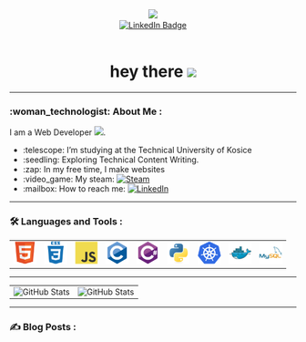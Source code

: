 <div id="header" align="center">
  <img src="https://dl.openseauserdata.com/cache/originImage/files/527a9783c28c70962773a73db797ea4d.gif" width="100"/>
  <div id="badges">
    <a href="https://www.linkedin.com/in/dias-izbagambetov-19818b279/">
      <img src="https://img.shields.io/badge/LinkedIn-blue?style=for-the-badge&logo=linkedin&logoColor=white" alt="LinkedIn Badge"/>
    </a>
  </div>
  <img src="https://komarev.com/ghpvc/?username=your-github-username&style=flat-square&color=blue" alt=""/>
  <h1>
    hey there
    <img src="https://media.giphy.com/media/hvRJCLFzcasrR4ia7z/giphy.gif" width="30px"/>
  </h1>
</div>

---

<div>
  <h3>:woman_technologist: About Me :</h3>
  <p>I am a Web Developer <img src="https://media.giphy.com/media/WUlplcMpOCEmTGBtBW/giphy.gif" width="30">.</p>
  <ul>
    <li>:telescope: I’m studying at the Technical University of Kosice</li>
    <li>:seedling: Exploring Technical Content Writing.</li>
    <li>:zap: In my free time, I make websites</li>
    <li>:video_game: My steam: <a href="https://steamcommunity.com/id/dissasterioz/"><img src="https://img.shields.io/badge/Steam-000000.svg?logo=steam&logoColor=white" alt="Steam"></a></li>
    <li>:mailbox: How to reach me: <a href="https://www.linkedin.com/in/dias-izbagambetov-19818b279/"><img src="https://img.shields.io/badge/-kakbar-blue?style=flat&logo=Linkedin&logoColor=white" alt="LinkedIn"></a></li>
  </ul>
</div>

---

### :hammer_and_wrench: Languages and Tools :
<table>
  <tr>
    <td>
      <img src="https://github.com/devicons/devicon/blob/master/icons/html5/html5-original.svg" title="HTML5" alt="HTML" width="40" height="40"/>
    </td>
    <td>
      <img src="https://github.com/devicons/devicon/blob/master/icons/css3/css3-plain-wordmark.svg"  title="CSS3" alt="CSS" width="40" height="40"/>
    </td>
    <td>
      <img src="https://github.com/devicons/devicon/blob/master/icons/javascript/javascript-original.svg" title="JavaScript" alt="JavaScript" width="40" height="40"/>
    </td>
    <td>
      <img src="https://github.com/devicons/devicon/blob/master/icons/c/c-original.svg" title="C" alt="C" width="40" height="40"/>
    </td>
    <td>
      <img src="https://github.com/devicons/devicon/blob/master/icons/csharp/csharp-original.svg" title="C#" alt="C#" width="40" height="40"/>
    </td>
    <td>
      <img src="https://github.com/devicons/devicon/blob/master/icons/python/python-original.svg" title="PYTHON" alt="PYTHON" width="40" height="40"/>
    </td>
    <td>
      <img src="https://github.com/devicons/devicon/blob/master/icons/kubernetes/kubernetes-original.svg" title="KUBERNETES" alt="KUBERNETES" width="40" height="40"/>
    </td>
    <td>
      <img src="https://github.com/devicons/devicon/blob/master/icons/docker/docker-original.svg" title="DOCKER" alt="DOCKER" width="40" height="40"/>
    </td>
    <td>
      <img src="https://github.com/devicons/devicon/blob/master/icons/mysql/mysql-original-wordmark.svg" title="MySQL"  alt="MySQL" width="40" height="40"/>
    </td>
  </tr>
</table>



---

<table>
  <tr>
    <td>
      <img src="http://github-profile-summary-cards.vercel.app/api/cards/repos-per-language?username=ku4a10&theme=github_dark" alt="GitHub Stats">
    </td>
    <td>
      <img src="https://github-readme-stats.vercel.app/api?username=ku4a10&show_icons=true&theme=tokyonight" alt="GitHub Stats">
    </td>
  </tr>
</table>

---

### :writing_hand: Blog Posts :
<!-- BLOG-POST-LIST:START -->
<!-- BLOG-POST-LIST:END -->
